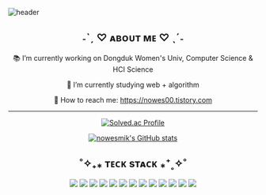 
<!-- ### Hi there 👋 -->
![header](https://capsule-render.vercel.app/api?type=soft&color=FFEAEA&height=150&section=header&text=nowesmik's%20git&fontSize=90&fontColor=FFFFFF&animation=twinkling)
<!-- ### I'm nowesmik -->
<!--
**nowesmik/nowesmik** is a ✨ _special_ ✨ repository because its `README.md` (this file) appears on your GitHub profile.
Here are some ideas to get you started:
-->

<div align = center>
 
<h2> ˗ˋˏ   ♡ ᴀʙᴏᴜᴛ ᴍᴇ ♡  ˎˊ˗ </h2>

 📚 I’m currently working on Dongduk Women's Univ, Computer Science & HCI Science
 
 🌱 I’m currently studying web + algorithm
 
 💌 How to reach me: https://nowes00.tistory.com
 
 
 
<!-- - 📫 How to reach me: https://nowesmik.github.io/ -->
<!--
- 👯 I’m looking to collaborate on ...
- 🤔 I’m looking for help with ...
- 💬 Ask me about ...
- 📫 How to reach me: ...
- 😄 Pronouns: ...
- ⚡ Fun fact: ...
-->
<hr>

 
<!-- [![Solved.ac Profile](http://mazassumnida.wtf/api/v2/generate_badge?boj=eswj1102)](https://solved.ac/eswj1102/) 
 -->
 
[![Solved.ac Profile](http://mazassumnida.wtf/api/v2/generate_badge?boj=eswj1102)](https://solved.ac/eswj1102/)
 
[![nowesmik's GitHub stats](https://github-readme-stats.vercel.app/api?username=nowesmik)](https://github.com/nowesmik/github-readme-stats)

<!-- ![Top Langs](https://github-readme-stats.vercel.app/api/top-langs/?username=nowesmik&layout=compact) 
[![Solved.ac Profile](http://mazassumnida.wtf/api/v2/generate_badge?boj=eswj1102)](https://solved.ac/eswj1102/) -->
<!-- [![nowesmik's GitHub stats](https://github-readme-stats.vercel.app/api?username=nowesmik)](https://github.com/nowesmik/github-readme-stats) -->
<!-- 
[![Hits](https://hits.seeyoufarm.com/api/count/incr/badge.svg?url=https%3A%2F%2Fgithub.com%2Fnowesmik%2Fhit-counter&count_bg=%23DE9393&title_bg=%23F4D1D1&icon=iconify.svg&icon_color=%23F4F1F1&title=hits&edge_flat=false)](https://hits.seeyoufarm.com)
 -->

<h2> ˚✧₊⁎ ᴛᴇᴄᴋ sᴛᴀᴄᴋ ⁎⁺˳✧˚</h2>
<!--
![C](https://img.shields.io/badge/c-%2300599C.svg?style=for-the-badge&logo=c&logoColor=white) 
![Java](https://img.shields.io/badge/java-%23ED8B00.svg?style=for-the-badge&logo=java&logoColor=white)
![Python](https://img.shields.io/badge/python-3670A0?style=for-the-badge&logo=python&logoColor=ffdd54)
![Android](https://img.shields.io/badge/android-3DDC84?style=for-the-badge&logo=Android&logoColor=white)
![HTML](https://img.shields.io/badge/html-%23E34F26.svg?style=for-the-badge&logo=html5&logoColor=white)
 
![CSS](https://img.shields.io/badge/css-%231572B6.svg?style=for-the-badge&logo=css3&logoColor=white)
![JavaScript](https://img.shields.io/badge/javascript-F7DF1E.svg?style=for-the-badge&logo=javascript&logoColor=white)
![MySQL](https://img.shields.io/badge/mysql-4479A1?style=for-the-badge&logo=mysql&logoColor=white)
![ORACLE](https://img.shields.io/badge/oracle-F80000?style=for-the-badge&logo=oracle&logoColor=white)
![LINUX](https://img.shields.io/badge/Linux-9999FF?style=for-the-badge&logo=Linux&logoColor=white) 
-->

<!-- ![SPRINGBOOT](https://img.shields.io/badge/SpringBoot-6DB33F?style=for-the-badge&logo=Springboot&logoColor=white) --> 
 
<img src="https://img.shields.io/badge/Python-3766AB?style=flat-square&logo=Python&logoColor=white"/></a>
<img src="https://img.shields.io/badge/Java-FF7800?style=flat-square&logo=Java&logoColor=white"/></a>
<img src="https://img.shields.io/badge/C-2F8D46?style=flat-square&logo=c&logoColor=white"/></a>
<img src ="https://img.shields.io/badge/android-3DDC84?style=flat-square&logo=Android&logoColor=white"/></a>
<img src ="https://img.shields.io/badge/html-%23E34F26.svg?style=flat-square&logo=html5&logoColor=white"/></a>
<img src="https://img.shields.io/badge/Javascript-F7DF1E?style=flat-square&logo=Javascript&logoColor=white"/></a>
<img src="https://img.shields.io/badge/CSS-29B2FE?style=flat-square&logo=CSS3&logoColor=white"/></a>
<img src="https://img.shields.io/badge/Mysql-4479A1?style=flat-square&logo=MySql&logoColor=white"/></a>
<img src="https://img.shields.io/badge/oracle-CC2927?style=flat-square&logo=oracle&logoColor=white"/></a>
<img src="https://img.shields.io/badge/Git-FF4470?style=flat-square&logo=git&logoColor=white"/></a>
<img src="https://img.shields.io/badge/Github-000000?style=flat-square&logo=Github&logoColor=white"/></a>
<img src="https://img.shields.io/badge/Jupyter-00A98F?style=flat-square&logo=Jupyter&logoColor=white"/></a>
<img src="https://img.shields.io/badge/Linux-9999FF?style=flat-square&logo=Linux&logoColor=white"/></a>
<!-- <img src="https://img.shields.io/badge/Spring-6DB33F?style=flat-square&logo=spring&logoColor=white"/></a>
<img src="https://img.shields.io/badge/Node-67A4AC?style=flat-square&logo=ts-node&logoColor=white"/></a> 
<img src="https://img.shields.io/badge/React-7FADF2?style=flat-square&logo=React&logoColor=white"/></a> -->


</div>
